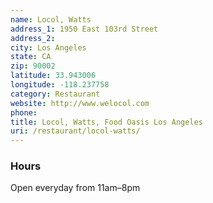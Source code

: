 ```yaml
---
name: Locol, Watts
address_1: 1950 East 103rd Street
address_2: 
city: Los Angeles
state: CA
zip: 90002
latitude: 33.943006
longitude: -118.237758
category: Restaurant
website: http://www.welocol.com
phone: 
title: Locol, Watts, Food Oasis Los Angeles
uri: /restaurant/locol-watts/
---
```

### Hours

Open everyday from 11am–8pm
